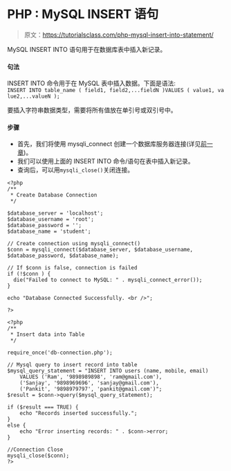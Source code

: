 # PHP : MySQL INSERT 语句

> 原文：<https://tutorialsclass.com/php-mysql-insert-into-statement/>

MySQL INSERT INTO 语句用于在数据库表中插入新记录。

#### 句法

INSERT INTO 命令用于在 MySQL 表中插入数据。下面是语法:
`INSERT INTO table_name ( field1, field2,...fieldN )VALUES ( value1, value2,...valueN );`

要插入字符串数据类型，需要将所有值放在单引号或双引号中。

#### **步骤**

*   首先，我们将使用 mysqli_connect 创建一个数据库服务器连接(详见[前一章](https://tutorialsclass.com/php-mysql-connect/))。
*   我们可以使用上面的 INSERT INTO 命令/语句在表中插入新记录。
*   查询后，可以用`mysqli_close()`关闭连接。

```
<?php
/**
 * Create Database Connection
 */

$database_server = 'localhost';
$database_username = 'root';
$database_password = '';
$database_name = 'student';

// Create connection using mysqli_connect()
$conn = mysqli_connect($database_server, $database_username, $database_password, $database_name);

// If $conn is false, connection is failed
if (!$conn ) {
  die("Failed to connect to MySQL: " . mysqli_connect_error());
}

echo "Database Connected Successfully. <br />";

?>
```

```
<?php
/**
 * Insert data into Table
 */

require_once('db-connection.php');

// Mysql query to insert record into table
$mysql_query_statement = "INSERT INTO users (name, mobile, email)
	VALUES ('Ram', '9898989898', 'ram@gmail.com'),
	('Sanjay', '9898969696', 'sanjay@gmail.com'),
	('Pankit', '9898979797', 'pankit@gmail.com')";
$result = $conn->query($mysql_query_statement);

if ($result === TRUE) {
	echo "Records inserted successfully.";
}
else {
	echo "Error inserting records: " . $conn->error;
}

//Connection Close	
mysqli_close($conn);
?>
```